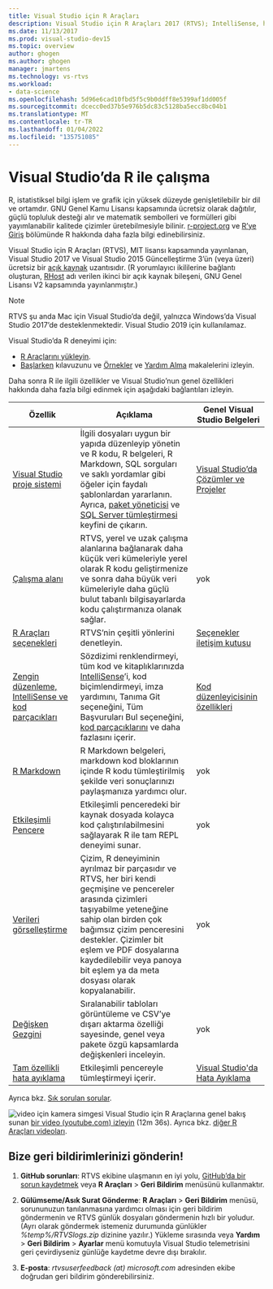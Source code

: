 ```yaml
---
title: Visual Studio için R Araçları
description: Visual Studio için R Araçları 2017 (RTVS); IntelliSense, hata ayıklama ve uzak çalışma alanları gibi birçok dil özelliği sağlayan, ücretsiz bir açık kaynak uzantısıdır.
ms.date: 11/13/2017
ms.prod: visual-studio-dev15
ms.topic: overview
author: ghogen
ms.author: ghogen
manager: jmartens
ms.technology: vs-rtvs
ms.workload:
- data-science
ms.openlocfilehash: 5d96e6cad10fbd5f5c9b0ddff8e5399af1dd005f
ms.sourcegitcommit: dcecc0ed37b5e976b5dc83c5128ba5ecc8bc04b1
ms.translationtype: MT
ms.contentlocale: tr-TR
ms.lasthandoff: 01/04/2022
ms.locfileid: "135751085"
---
```

# <a name="work-with-r-in-visual-studio"></a>Visual Studio’da R ile çalışma

R, istatistiksel bilgi işlem ve grafik için yüksek düzeyde genişletilebilir bir dil ve ortamdır. GNU Genel Kamu Lisansı kapsamında ücretsiz olarak dağıtılır, güçlü topluluk desteği alır ve matematik sembolleri ve formülleri gibi yayımlanabilir kalitede çizimler üretebilmesiyle bilinir. [r-project.org](https://www.r-project.org/about.html) ve [R’ye Giriş](https://cran.r-project.org/doc/manuals/r-release/R-intro.html) bölümünde R hakkında daha fazla bilgi edinebilirsiniz.

Visual Studio için R Araçları (RTVS), MIT lisansı kapsamında yayınlanan, Visual Studio 2017 ve Visual Studio 2015 Güncelleştirme 3’ün (veya üzeri) ücretsiz bir [açık kaynak](https://github.com/microsoft/RTVS) uzantısıdır. (R yorumlayıcı ikililerine bağlantı oluşturan, [RHost](https://github.com/microsoft/R-Host) adı verilen ikinci bir açık kaynak bileşeni, GNU Genel Lisansı V2 kapsamında yayınlanmıştır.)

> [!Note]
> RTVS şu anda Mac için Visual Studio’da değil, yalnızca Windows’da Visual Studio 2017’de desteklenmektedir. Visual Studio 2019 için kullanılamaz.

Visual Studio’da R deneyimi için:

- [R Araçlarını yükleyin](installing-r-tools-for-visual-studio.md).
- [Başlarken](getting-started-with-r.md) kılavuzunu ve [Örnekler](getting-started-samples.md) ve [Yardım Alma](getting-started-help.md) makalelerini izleyin.

Daha sonra R ile ilgili özellikler ve Visual Studio’nun genel özellikleri hakkında daha fazla bilgi edinmek için aşağıdaki bağlantıları izleyin.

| Özellik | Açıklama | Genel Visual Studio Belgeleri |
| --- | --- | --- |
| [Visual Studio proje sistemi](r-projects-in-visual-studio.md) | İlgili dosyaları uygun bir yapıda düzenleyip yönetin ve R kodu, R belgeleri, R Markdown, SQL sorguları ve saklı yordamlar gibi öğeler için faydalı şablonlardan yararlanın. Ayrıca, [paket yöneticisi](r-package-manager-in-visual-studio.md) ve [SQL Server tümleştirmesi](integrating-sql-server-with-r.md) keyfini de çıkarın.  | [Visual Studio’da Çözümler ve Projeler](../ide/solutions-and-projects-in-visual-studio.md) |
| [Çalışma alanı](r-workspaces-in-visual-studio.md) | RTVS, yerel ve uzak çalışma alanlarına bağlanarak daha küçük veri kümeleriyle yerel olarak R kodu geliştirmenize ve sonra daha büyük veri kümeleriyle daha güçlü bulut tabanlı bilgisayarlarda kodu çalıştırmanıza olanak sağlar. | yok |
| [R Araçları seçenekleri](options-for-r-tools-in-visual-studio.md) | RTVS’nin çeşitli yönlerini denetleyin. | [Seçenekler iletişim kutusu](../ide/reference/options-dialog-box-visual-studio.md) |
| [Zengin düzenleme, IntelliSense ve kod parçacıkları](editing-r-code-in-visual-studio.md) | Sözdizimi renklendirmeyi, tüm kod ve kitaplıklarınızda [IntelliSense](r-intellisense.md)’i, kod biçimlendirmeyi, imza yardımını, Tanıma Git seçeneğini, Tüm Başvuruları Bul seçeneğini, [kod parçacıklarını](code-snippets-for-r.md) ve daha fazlasını içerir. | [Kod düzenleyicisinin özellikleri](../ide/writing-code-in-the-code-and-text-editor.md) |
| [R Markdown](rmarkdown-with-r-in-visual-studio.md) | R Markdown belgeleri, markdown kod bloklarının içinde R kodu tümleştirilmiş şekilde veri sonuçlarınızı paylaşmanıza yardımcı olur. | yok |
| [Etkileşimli Pencere](interactive-repl-for-r-in-visual-studio.md) | Etkileşimli penceredeki bir kaynak dosyada kolayca kod çalıştırılabilmesini sağlayarak R ile tam REPL deneyimi sunar. | yok |
| [Verileri görselleştirme](visualizing-data-with-r-in-visual-studio.md) | Çizim, R deneyiminin ayrılmaz bir parçasıdır ve RTVS, her biri kendi geçmişine ve pencereler arasında çizimleri taşıyabilme yeteneğine sahip olan birden çok bağımsız çizim penceresini destekler. Çizimler bit eşlem ve PDF dosyalarına kaydedilebilir veya panoya bit eşlem ya da meta dosyası olarak kopyalanabilir.  | yok |
| [Değişken Gezgini](variable-explorer.md) | Sıralanabilir tabloları görüntüleme ve CSV’ye dışarı aktarma özelliği sayesinde, genel veya pakete özgü kapsamlarda değişkenleri inceleyin. | yok |
| [Tam özellikli hata ayıklama](debugging-r-in-visual-studio.md) | Etkileşimli pencereyle tümleştirmeyi içerir. | [Visual Studio'da Hata Ayıklama](../debugger/debugger-feature-tour.md) |

Ayrıca bkz. [Sık sorulan sorular](faq.md).

![video için kamera simgesi](../install/media/video-icon.png "Nasıl yapılacağını görmek için") Visual Studio için R Araçlarına genel bakış sunan [bir video (youtube.com) izleyin](https://www.youtube.com/watch?v=dll3IS1bfWQ) (12m 36s). Ayrıca bkz. [diğer R Araçları videoları](https://www.youtube.com/results?search_query=R+Tools+for+visual+studio).

## <a name="send-us-your-feedback"></a>Bize geri bildirimlerinizi gönderin!

1. **GitHub sorunları**: RTVS ekibine ulaşmanın en iyi yolu, [GitHub’da bir sorun kaydetmek](https://github.com/Microsoft/RTVS/issues) veya **R Araçları** > **Geri Bildirim** menüsünü kullanmaktır.

1. **Gülümseme/Asık Surat Gönderme**: **R Araçları** > **Geri Bildirim** menüsü, sorununuzun tanılanmasına yardımcı olması için geri bildirim göndermenin ve RTVS günlük dosyaları göndermenin hızlı bir yoludur. (Ayrı olarak göndermek istemeniz durumunda günlükler *%temp%/RTVSlogs.zip* dizinine yazılır.) Yükleme sırasında veya **Yardım** > **Geri Bildirim** > **Ayarlar** menü komutuyla Visual Studio telemetrisini geri çevirdiyseniz günlüğe kaydetme devre dışı bırakılır.

1. **E-posta**: *rtvsuserfeedback (at) microsoft.com* adresinden ekibe doğrudan geri bildirim gönderebilirsiniz.
